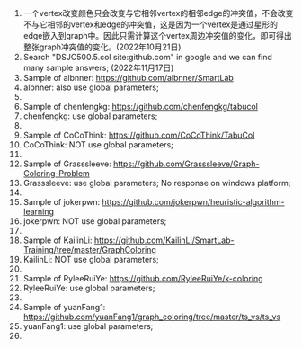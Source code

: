 1. 一个vertex改变颜色只会改变与它相邻vertex的相邻edge的冲突值，不会改变不与它相邻的vertex和edge的冲突值，这是因为一个vertex是通过星形的edge嵌入到graph中。因此只需计算这个vertex周边冲突值的变化，即可得出整张graph冲突值的变化。(2022年10月21日)
2. Search "DSJC500.5.col site:github.com" in google and we can find many sample answers; (2022年11月17日)
3. Sample of albnner: https://github.com/albnner/SmartLab 
4. albnner: also use global parameters; 
5. 
6. Sample of chenfengkg: https://github.com/chenfengkg/tabucol 
7. chenfengkg: use global parameters; 
8. 
9. Sample of CoCoThink: https://github.com/CoCoThink/TabuCol 
10. CoCoThink: NOT use global parameters; 
11. 
12. Sample of Grasssleeve: https://github.com/Grasssleeve/Graph-Coloring-Problem 
13. Grasssleeve: use global parameters; No response on windows platform; 
14. 
15. Sample of jokerpwn: https://github.com/jokerpwn/heuristic-algorithm-learning 
16. jokerpwn: NOT use global parameters; 
17. 
18. Sample of KailinLi: https://github.com/KailinLi/SmartLab-Training/tree/master/GraphColoring 
19. KailinLi: NOT use global parameters; 
20. 
21. Sample of RyleeRuiYe: https://github.com/RyleeRuiYe/k-coloring 
22. RyleeRuiYe: use global parameters; 
23. 
24. Sample of yuanFang1: https://github.com/yuanFang1/graph_coloring/tree/master/ts_vs/ts_vs 
25. yuanFang1: use global parameters; 
26. 